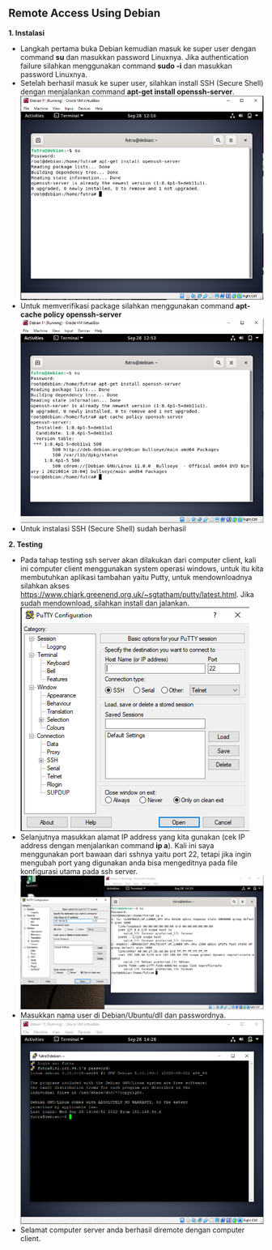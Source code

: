 ## Remote Access Using Debian

**1. Instalasi**
+ Langkah pertama buka Debian kemudian masuk ke super user dengan command **su** dan masukkan password Linuxnya. Jika authentication failure silahkan menggunakan command **sudo -i** dan masukkan password Linuxnya.
+ Setelah berhasil masuk ke super user, silahkan install  SSH 
(Secure Shell) dengan menjalankan command **apt-get install openssh-server**.
![Image](AST2_1.png)
+ Untuk memverifikasi package silahkan menggunakan command **apt-cache policy openssh-server**
![Image](AST2_2.png)
+ Untuk instalasi SSH (Secure Shell) sudah berhasil

**2. Testing**
+ Pada tahap testing ssh server akan dilakukan dari computer client, kali ini computer client menggunakan system operasi windows, untuk itu kita membutuhkan aplikasi tambahan yaitu Putty, untuk mendownloadnya silahkan akses <ins>https://www.chiark.greenend.org.uk/~sgtatham/putty/latest.html</ins>. Jika sudah mendownload, silahkan install dan jalankan.
![Image](AST2_3.png)
+  Selanjutnya masukkan alamat IP address yang kita gunakan (cek IP address dengan menjalankan command **ip a**). Kali ini saya menggunakan port bawaan dari sshnya yaitu port 22, tetapi jika ingin mengubah port yang digunakan anda bisa mengeditnya pada file konfigurasi utama pada ssh server.
![Image](AST2_4.png)
+ Masukkan nama user di Debian/Ubuntu/dll dan passwordnya.
![Image](AST2_5.png)
+ Selamat computer server anda berhasil diremote dengan computer client.
